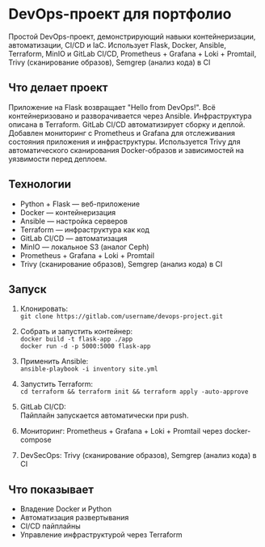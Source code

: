 # DevOps-проект для портфолио

Простой DevOps-проект, демонстрирующий навыки контейнеризации, автоматизации, CI/CD и IaC. Использует Flask, Docker, Ansible, Terraform, MinIO и GitLab CI/CD, Prometheus + Grafana + Loki + Promtail, Trivy (сканирование образов), Semgrep (анализ кода) в CI


## Что делает проект

Приложение на Flask возвращает "Hello from DevOps!". Всё контейнеризовано и разворачивается через Ansible. Инфраструктура описана в Terraform. GitLab CI/CD автоматизирует сборку и деплой. Добавлен мониторинг с Prometheus и Grafana для отслеживания состояния приложения и инфраструктуры. Используется Trivy для автоматического сканирования Docker-образов и зависимостей на уязвимости перед деплоем.

## Технологии

- Python + Flask — веб-приложение
- Docker — контейнеризация
- Ansible — настройка серверов
- Terraform — инфраструктура как код
- GitLab CI/CD — автоматизация
- MinIO — локальное S3 (аналог Ceph)
- Prometheus + Grafana + Loki + Promtail
- Trivy (сканирование образов), Semgrep (анализ кода) в CI

## Запуск

1. Клонировать:  
   `git clone https://gitlab.com/username/devops-project.git`

2. Собрать и запустить контейнер:  
   `docker build -t flask-app ./app`  
   `docker run -d -p 5000:5000 flask-app`

3. Применить Ansible:  
   `ansible-playbook -i inventory site.yml`

4. Запустить Terraform:  
   `cd terraform && terraform init && terraform apply -auto-approve`

5. GitLab CI/CD:  
   Пайплайн запускается автоматически при push.
   
6. Мониторинг: Prometheus + Grafana + Loki + Promtail через docker-compose
7. DevSecOps: Trivy (сканирование образов), Semgrep (анализ кода) в CI

## Что показывает

- Владение Docker и Python
- Автоматизация развертывания
- CI/CD пайплайны
- Управление инфраструктурой через Terraform
